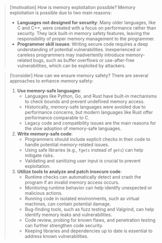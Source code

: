 > [!motivation] How is memory exploitation possible?
> Memory exploitation is possible due to two main reasons:
> - **Languages not designed for security**: Many older languages, like C and C++, were created with a focus on performance rather than security. They lack built-in memory safety features, leaving the responsibility of proper memory management to the programmer.
> - **Programmer skill issues**: Writing secure code requires a deep understanding of potential vulnerabilities. Inexperienced or careless programmers may inadvertently introduce memory-related bugs, such as buffer overflows or use-after-free vulnerabilities, which can be exploited by attackers.

> [!consider] How can we ensure memory safety?
> There are several approaches to enhance memory safety:
> 1. **Use memory-safe languages**:
>    - Languages like Python, Go, and Rust have built-in mechanisms to check bounds and prevent undefined memory access.
>    - Historically, memory-safe languages were avoided due to performance concerns, but modern languages like Rust offer performance comparable to C.
>    - Legacy code and compatibility issues are the main reasons for the slow adoption of memory-safe languages.
> 2. **Write memory-safe code**:
>    - Programmers should include explicit checks in their code to handle potential memory-related issues.
>    - Using safe libraries (e.g., `fgets` instead of `gets`) can help mitigate risks.
>    - Validating and sanitizing user input is crucial to prevent exploitation.
> 3. **Utilize tools to analyze and patch insecure code**:
>    - Runtime checks can automatically detect and crash the program if an invalid memory access occurs.
>    - Monitoring runtime behavior can help identify unexpected or malicious actions.
>    - Running code in isolated environments, such as virtual machines, can contain potential damage.
>    - Bug-finding tools, such as fuzz testing and Valgrind, can help identify memory leaks and vulnerabilities.
>    - Code review, probing for known flaws, and penetration testing can further strengthen code security.
>    - Keeping libraries and dependencies up to date is essential to address known vulnerabilities.

